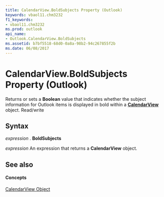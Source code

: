```yaml
---
title: CalendarView.BoldSubjects Property (Outlook)
keywords: vbaol11.chm3232
f1_keywords:
- vbaol11.chm3232
ms.prod: outlook
api_name:
- Outlook.CalendarView.BoldSubjects
ms.assetid: b7bf5518-68d0-0a8a-98b2-94c267855f2b
ms.date: 06/08/2017
---
```



# CalendarView.BoldSubjects Property (Outlook)

Returns or sets a  **Boolean** value that indicates whether the subject information for Outlook items is displayed in bold within a **[CalendarView](calendarview-object-outlook.md)** object. Read/write


## Syntax

 _expression_ . **BoldSubjects**

 _expression_ An expression that returns a **CalendarView** object.


## See also


#### Concepts


[CalendarView Object](calendarview-object-outlook.md)

